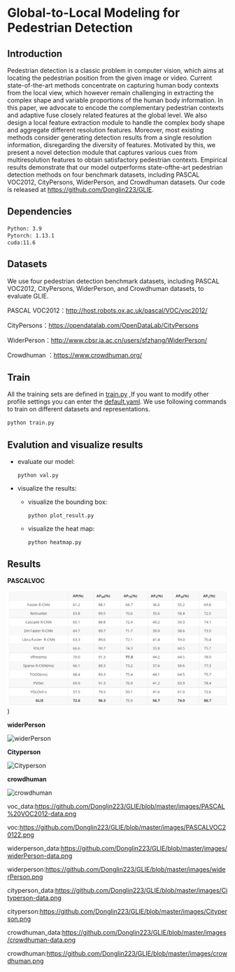 # Global-to-Local Modeling for Pedestrian Detection

## Introduction

Pedestrian detection is a classic problem in computer vision, which aims at locating the pedestrian position from the given image or video. Current state-of-the-art methods concentrate on capturing human body contexts from the local view, which however remain challenging in extracting the complex shape and variable proportions of the human body information. In this paper, we advocate to encode the complementary pedestrian contexts and adaptive fuse closely related features at the global level. We also design a local feature extraction module to handle the complex body shape and aggregate different resolution features. Moreover, most existing methods consider generating detection results from a single resolution information, disregarding the diversity of features. Motivated by this, we present a novel detection module that captures various cues from multiresolution features to obtain satisfactory pedestrian contexts. Empirical results demonstrate that our model outperforms state-ofthe-art pedestrian detection methods on four benchmark datasets, including PASCAL VOC2012, CityPersons, WiderPerson, and Crowdhuman datasets. Our code is released at https://github.com/Donglin223/GLIE.

## Dependencies

```
Python: 3.9
Pytorch: 1.13.1
cuda:11.6
```

## Datasets

We use four pedestrian detection benchmark datasets, including PASCAL VOC2012, CityPersons, WiderPerson, and Crowdhuman datasets, to evaluate GLIE.

PASCAL VOC2012：http://host.robots.ox.ac.uk/pascal/VOC/voc2012/

CityPersons：https://opendatalab.com/OpenDataLab/CityPersons

WiderPerson：http://www.cbsr.ia.ac.cn/users/sfzhang/WiderPerson/

Crowdhuman ：https://www.crowdhuman.org/

## Train

All the training sets are defined in [train.py](https://github.com/Donglin223/GLIE/blob/master/train.py) ,If you want to modify other profile settings you can enter the [default.yaml](https://github.com/Donglin223/GLIE/blob/master/ultralytics/cfg/default.yaml). We use following commands to train on different datasets and representations.

```python
python train.py
```

## **Evalution and visualize results**

+ evaluate our model:

  ```
  python val.py
  ```

+ visualize the results: 

  + visualize the bounding box:

    ```
    python plot_result.py
    ```

  + visualize the heat map:

    ```
    python heatmap.py
    ```

## Results

**PASCALVOC**

![https://github.com/Donglin223/GLIE/blob/master/images/PASCAL VOC2012-data.png](https://github.com/Donglin223/GLIE/blob/master/images/PASCAL%20VOC2012-data.png))

**widerPerson**


![widerPerson](assets/widerPerson.png)

**Cityperson**


![Cityperson](assets/Cityperson.png)

**crowdhuman**


![crowdhuman](assets/crowdhuman.png)

voc_data:https://github.com/Donglin223/GLIE/blob/master/images/PASCAL%20VOC2012-data.png

voc:https://github.com/Donglin223/GLIE/blob/master/images/PASCALVOC20122.png

widerperson_data:https://github.com/Donglin223/GLIE/blob/master/images/widerPerson-data.png

widerperson:https://github.com/Donglin223/GLIE/blob/master/images/widerPerson.png

cityperson_data:https://github.com/Donglin223/GLIE/blob/master/images/Cityperson-data.png

cityperson:https://github.com/Donglin223/GLIE/blob/master/images/Cityperson.png

crowdhuman_data:https://github.com/Donglin223/GLIE/blob/master/images/crowdhuman-data.png

crowdhuman:https://github.com/Donglin223/GLIE/blob/master/images/crowdhuman.png
